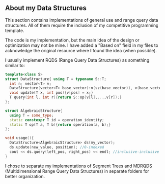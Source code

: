 ## About my Data Structures
This section contains implementations of general use and range query data structures. All of them require the inclusion of my competitive programming template.

The code is my implementation, but the main idea of the design or optimization may not be mine. I have added a "Based on" field in my files to acknowledge the original resource where I found the idea (when possible).

I usually implement RQDS (Range Query Data Structures) as something similar to:
```c++
template<class S>
struct DataStructure{ using T = typename S::T;
  int n; vector<T> v;
  DataStructure(vector<T> base_vector):n(sz(base_vector)), v(base_vector){}
  void update(T x, int pos){v[pos] = x;}
  T query(int l, int r){return S::op(v[l],...,v[r]);}
};

struct AlgebraicStructure{
  using T = some_type;
  static constexpr T id = operation_identity;
  static T op(T a, T b){return operation(a, b);}
};

void usage(){
  DataStructure<AlgebraicStructure> ds(my_vector);
  ds.update(new_value, position); //0-indexed
  cout << ds.query(left_pos, right_pos) << endl; //inclusive-inclusive ([l, r])
}
```

I chose to separate my implementations of Segment Trees and MDRQDS (Multidimensional Range Query Data Structures) in separate folders for better organization.
